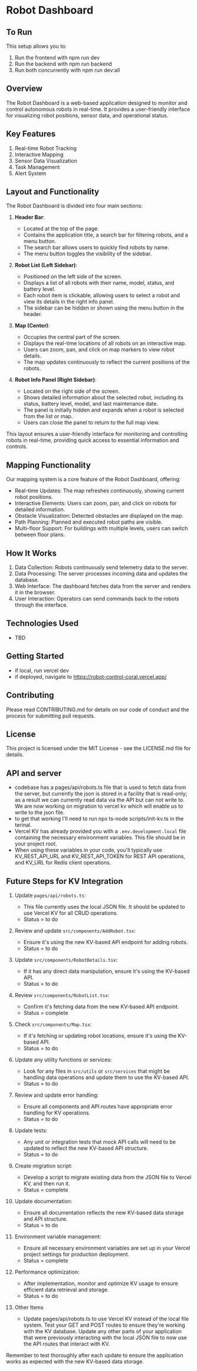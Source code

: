 # Robot Dashboard

## To Run
This setup allows you to:
1. Run the frontend with npm run dev
2. Run the backend with npm run backend
3. Run both concurrently with npm run dev:all


## Overview
The Robot Dashboard is a web-based application designed to monitor and control autonomous robots in real-time. It provides a user-friendly interface for visualizing robot positions, sensor data, and operational status.

## Key Features
1. Real-time Robot Tracking
2. Interactive Mapping
3. Sensor Data Visualization
4. Task Management
5. Alert System

## Layout and Functionality
The Robot Dashboard is divided into four main sections:

1. **Header Bar**:
    - Located at the top of the page.
    - Contains the application title, a search bar for filtering robots, and a menu button.
    - The search bar allows users to quickly find robots by name.
    - The menu button toggles the visibility of the sidebar.

2. **Robot List (Left Sidebar)**:
    - Positioned on the left side of the screen.
    - Displays a list of all robots with their name, model, status, and battery level.
    - Each robot item is clickable, allowing users to select a robot and view its details in the right info panel.
    - The sidebar can be hidden or shown using the menu button in the header.

3. **Map (Center)**:
    - Occupies the central part of the screen.
    - Displays the real-time locations of all robots on an interactive map.
    - Users can zoom, pan, and click on map markers to view robot details.
    - The map updates continuously to reflect the current positions of the robots.

4. **Robot Info Panel (Right Sidebar)**:
    - Located on the right side of the screen.
    - Shows detailed information about the selected robot, including its status, battery level, model, and last maintenance date.
    - The panel is initially hidden and expands when a robot is selected from the list or map.
    - Users can close the panel to return to the full map view.


This layout ensures a user-friendly interface for monitoring and controlling robots in real-time, providing quick access to essential information and controls.

## Mapping Functionality
Our mapping system is a core feature of the Robot Dashboard, offering:

- Real-time Updates: The map refreshes continuously, showing current robot positions.
- Interactive Elements: Users can zoom, pan, and click on robots for detailed information.
- Obstacle Visualization: Detected obstacles are displayed on the map.
- Path Planning: Planned and executed robot paths are visible.
- Multi-floor Support: For buildings with multiple levels, users can switch between floor plans.

## How It Works
1. Data Collection: Robots continuously send telemetry data to the server.
2. Data Processing: The server processes incoming data and updates the database.
3. Web Interface: The dashboard fetches data from the server and renders it in the browser.
4. User Interaction: Operators can send commands back to the robots through the interface.

## Technologies Used
- TBD

## Getting Started
- if local, run vercel dev
- if deployed, navigate to https://robot-control-coral.vercel.app/

## Contributing
Please read CONTRIBUTING.md for details on our code of conduct and the process for submitting pull requests.

## License
This project is licensed under the MIT License - see the LICENSE.md file for details.



## API and server
- codebase has a pages/api/robots.ts file that is used to fetch data from the server, but currently the json is stored in a facility that is read-only; as a result we can currently read data via the API but can not write to. We are now working on migration to vercel kv which will enable us to write to the json file.
- to get that working I'll need to run npx ts-node scripts/init-kv.ts in the terinal.
- Vercel KV has already provided you with a `.env.development.local` file containing the necessary environment variables. This file should be in your project root.
- When using these variables in your code, you'll typically use KV_REST_API_URL and KV_REST_API_TOKEN for REST API operations, and KV_URL for Redis client operations.



## Future Steps for KV Integration

1. Update `pages/api/robots.ts`:
   - This file currently uses the local JSON file. It should be updated to use Vercel KV for all CRUD operations.
   - Status = to do

2. Review and update `src/components/AddRobot.tsx`:
   - Ensure it's using the new KV-based API endpoint for adding robots.
   - Status = to do

3. Update `src/components/RobotDetails.tsx`:
   - If it has any direct data manipulation, ensure it's using the KV-based API.
   - Status = to do

4. Review `src/components/RobotList.tsx`:
   - Confirm it's fetching data from the new KV-based API endpoint.
   - Status = complete

5. Check `src/components/Map.tsx`:
   - If it's fetching or updating robot locations, ensure it's using the KV-based API.
   - Status = to do

6. Update any utility functions or services:
   - Look for any files in `src/utils` or `src/services` that might be handling data operations and update them to use the KV-based API.
   - Status = to do

7. Review and update error handling:
   - Ensure all components and API routes have appropriate error handling for KV operations.
   - Status = to do

8. Update tests:
   - Any unit or integration tests that mock API calls will need to be updated to reflect the new KV-based API structure.
   - Status = to do

9. Create migration script:
   - Develop a script to migrate existing data from the JSON file to Vercel KV, and then run it.
   - Status = complete

10. Update documentation:
    - Ensure all documentation reflects the new KV-based data storage and API structure.
    - Status = to do

11. Environment variable management:
    - Ensure all necessary environment variables are set up in your Vercel project settings for production deployment.
    - Status = complete

12. Performance optimization:
    - After implementation, monitor and optimize KV usage to ensure efficient data retrieval and storage.
    - Status = to do

13. Other Items
    - Update pages/api/robots.ts to use Vercel KV instead of the local file system.
Test your GET and POST routes to ensure they're working with the KV database.
Update any other parts of your application that were previously interacting with the local JSON file to now use the API routes that interact with KV.

Remember to test thoroughly after each update to ensure the application works as expected with the new KV-based data storage.